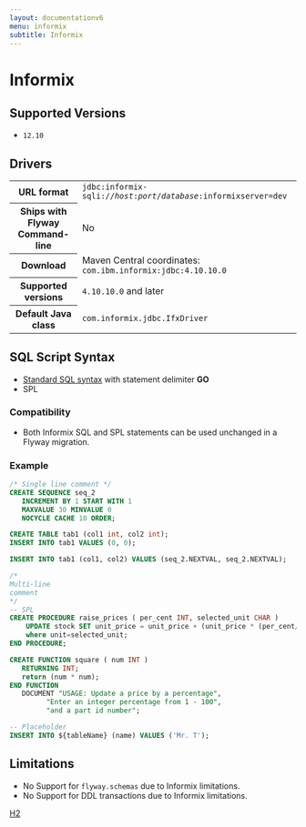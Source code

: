 ```yaml
---
layout: documentationv6
menu: informix
subtitle: Informix
---
```

# Informix

## Supported Versions

- `12.10`

## Drivers

<table class="table">
<tr>
<th>URL format</th>
<td><code>jdbc:informix-sqli://<i>host</i>:<i>port</i>/<i>database</i>:informixserver=dev</code></td>
</tr>
<tr>
<th>Ships with Flyway Command-line</th>
<td>No</td>
</tr>
<tr>
<th>Download</th>
<td>Maven Central coordinates: <code>com.ibm.informix:jdbc:4.10.10.0</code></td>
</tr>
<tr>
<th>Supported versions</th>
<td><code>4.10.10.0</code> and later</td>
</tr>
<tr>
<th>Default Java class</th>
<td><code>com.informix.jdbc.IfxDriver</code></td>
</tr>
</table>

## SQL Script Syntax

- [Standard SQL syntax](v6/documentation/migrations#sql-based-migrations#syntax) with statement delimiter **GO**
- SPL

### Compatibility

- Both Informix SQL and SPL statements can be used unchanged in a Flyway migration.

### Example

```sql
/* Single line comment */
CREATE SEQUENCE seq_2
   INCREMENT BY 1 START WITH 1
   MAXVALUE 30 MINVALUE 0
   NOCYCLE CACHE 10 ORDER;

CREATE TABLE tab1 (col1 int, col2 int);
INSERT INTO tab1 VALUES (0, 0);

INSERT INTO tab1 (col1, col2) VALUES (seq_2.NEXTVAL, seq_2.NEXTVAL);

/*
Multi-line
comment
*/
-- SPL
CREATE PROCEDURE raise_prices ( per_cent INT, selected_unit CHAR )
	UPDATE stock SET unit_price = unit_price + (unit_price * (per_cent/100) )
	where unit=selected_unit;
END PROCEDURE;

CREATE FUNCTION square ( num INT )
   RETURNING INT;
   return (num * num);
END FUNCTION
   DOCUMENT "USAGE: Update a price by a percentage",
         "Enter an integer percentage from 1 - 100",
         "and a part id number";

-- Placeholder
INSERT INTO ${tableName} (name) VALUES ('Mr. T');
```

## Limitations

- No Support for <code>flyway.schemas</code> due to Informix limitations.
- No Support for DDL transactions due to Informix limitations.

<p class="next-steps">
    <a class="btn btn-primary" href="v6/documentation/database/h2">H2 <i class="fa fa-arrow-right"></i></a>
</p>